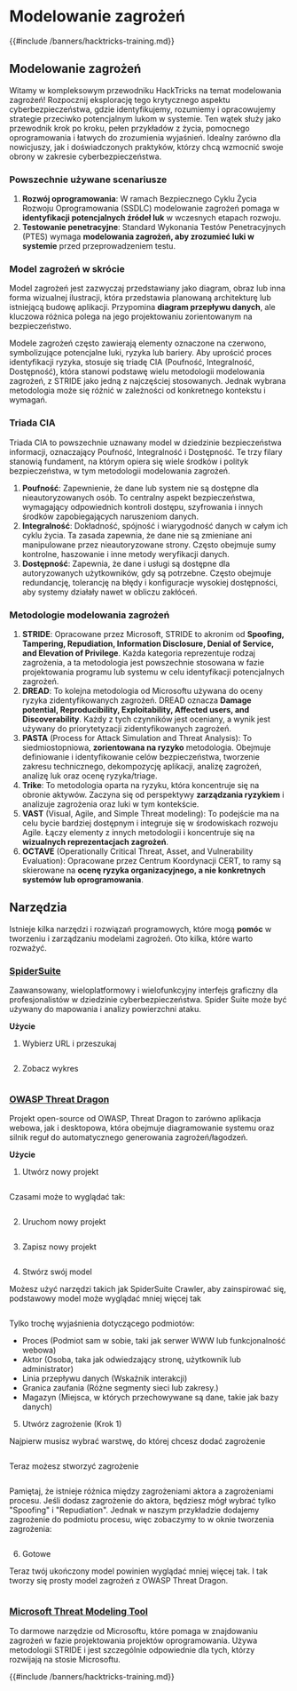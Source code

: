 # Modelowanie zagrożeń

{{#include /banners/hacktricks-training.md}}

## Modelowanie zagrożeń

Witamy w kompleksowym przewodniku HackTricks na temat modelowania zagrożeń! Rozpocznij eksplorację tego krytycznego aspektu cyberbezpieczeństwa, gdzie identyfikujemy, rozumiemy i opracowujemy strategie przeciwko potencjalnym lukom w systemie. Ten wątek służy jako przewodnik krok po kroku, pełen przykładów z życia, pomocnego oprogramowania i łatwych do zrozumienia wyjaśnień. Idealny zarówno dla nowicjuszy, jak i doświadczonych praktyków, którzy chcą wzmocnić swoje obrony w zakresie cyberbezpieczeństwa.

### Powszechnie używane scenariusze

1. **Rozwój oprogramowania**: W ramach Bezpiecznego Cyklu Życia Rozwoju Oprogramowania (SSDLC) modelowanie zagrożeń pomaga w **identyfikacji potencjalnych źródeł luk** w wczesnych etapach rozwoju.
2. **Testowanie penetracyjne**: Standard Wykonania Testów Penetracyjnych (PTES) wymaga **modelowania zagrożeń, aby zrozumieć luki w systemie** przed przeprowadzeniem testu.

### Model zagrożeń w skrócie

Model zagrożeń jest zazwyczaj przedstawiany jako diagram, obraz lub inna forma wizualnej ilustracji, która przedstawia planowaną architekturę lub istniejącą budowę aplikacji. Przypomina **diagram przepływu danych**, ale kluczowa różnica polega na jego projektowaniu zorientowanym na bezpieczeństwo.

Modele zagrożeń często zawierają elementy oznaczone na czerwono, symbolizujące potencjalne luki, ryzyka lub bariery. Aby uprościć proces identyfikacji ryzyka, stosuje się triadę CIA (Poufność, Integralność, Dostępność), która stanowi podstawę wielu metodologii modelowania zagrożeń, z STRIDE jako jedną z najczęściej stosowanych. Jednak wybrana metodologia może się różnić w zależności od konkretnego kontekstu i wymagań.

### Triada CIA

Triada CIA to powszechnie uznawany model w dziedzinie bezpieczeństwa informacji, oznaczający Poufność, Integralność i Dostępność. Te trzy filary stanowią fundament, na którym opiera się wiele środków i polityk bezpieczeństwa, w tym metodologii modelowania zagrożeń.

1. **Poufność**: Zapewnienie, że dane lub system nie są dostępne dla nieautoryzowanych osób. To centralny aspekt bezpieczeństwa, wymagający odpowiednich kontroli dostępu, szyfrowania i innych środków zapobiegających naruszeniom danych.
2. **Integralność**: Dokładność, spójność i wiarygodność danych w całym ich cyklu życia. Ta zasada zapewnia, że dane nie są zmieniane ani manipulowane przez nieautoryzowane strony. Często obejmuje sumy kontrolne, haszowanie i inne metody weryfikacji danych.
3. **Dostępność**: Zapewnia, że dane i usługi są dostępne dla autoryzowanych użytkowników, gdy są potrzebne. Często obejmuje redundancję, tolerancję na błędy i konfiguracje wysokiej dostępności, aby systemy działały nawet w obliczu zakłóceń.

### Metodologie modelowania zagrożeń

1. **STRIDE**: Opracowane przez Microsoft, STRIDE to akronim od **Spoofing, Tampering, Repudiation, Information Disclosure, Denial of Service, and Elevation of Privilege**. Każda kategoria reprezentuje rodzaj zagrożenia, a ta metodologia jest powszechnie stosowana w fazie projektowania programu lub systemu w celu identyfikacji potencjalnych zagrożeń.
2. **DREAD**: To kolejna metodologia od Microsoftu używana do oceny ryzyka zidentyfikowanych zagrożeń. DREAD oznacza **Damage potential, Reproducibility, Exploitability, Affected users, and Discoverability**. Każdy z tych czynników jest oceniany, a wynik jest używany do priorytetyzacji zidentyfikowanych zagrożeń.
3. **PASTA** (Process for Attack Simulation and Threat Analysis): To siedmiostopniowa, **zorientowana na ryzyko** metodologia. Obejmuje definiowanie i identyfikowanie celów bezpieczeństwa, tworzenie zakresu technicznego, dekompozycję aplikacji, analizę zagrożeń, analizę luk oraz ocenę ryzyka/triage.
4. **Trike**: To metodologia oparta na ryzyku, która koncentruje się na obronie aktywów. Zaczyna się od perspektywy **zarządzania ryzykiem** i analizuje zagrożenia oraz luki w tym kontekście.
5. **VAST** (Visual, Agile, and Simple Threat modeling): To podejście ma na celu bycie bardziej dostępnym i integruje się w środowiskach rozwoju Agile. Łączy elementy z innych metodologii i koncentruje się na **wizualnych reprezentacjach zagrożeń**.
6. **OCTAVE** (Operationally Critical Threat, Asset, and Vulnerability Evaluation): Opracowane przez Centrum Koordynacji CERT, to ramy są skierowane na **ocenę ryzyka organizacyjnego, a nie konkretnych systemów lub oprogramowania**.

## Narzędzia

Istnieje kilka narzędzi i rozwiązań programowych, które mogą **pomóc** w tworzeniu i zarządzaniu modelami zagrożeń. Oto kilka, które warto rozważyć.

### [SpiderSuite](https://github.com/3nock/SpiderSuite)

Zaawansowany, wieloplatformowy i wielofunkcyjny interfejs graficzny dla profesjonalistów w dziedzinie cyberbezpieczeństwa. Spider Suite może być używany do mapowania i analizy powierzchni ataku.

**Użycie**

1. Wybierz URL i przeszukaj

<figure><img src="../images/threatmodel_spidersuite_1.png" alt=""><figcaption></figcaption></figure>

2. Zobacz wykres

<figure><img src="../images/threatmodel_spidersuite_2.png" alt=""><figcaption></figcaption></figure>

### [OWASP Threat Dragon](https://github.com/OWASP/threat-dragon/releases)

Projekt open-source od OWASP, Threat Dragon to zarówno aplikacja webowa, jak i desktopowa, która obejmuje diagramowanie systemu oraz silnik reguł do automatycznego generowania zagrożeń/łagodzeń.

**Użycie**

1. Utwórz nowy projekt

<figure><img src="../images/create_new_project_1.jpg" alt=""><figcaption></figcaption></figure>

Czasami może to wyglądać tak:

<figure><img src="../images/1_threatmodel_create_project.jpg" alt=""><figcaption></figcaption></figure>

2. Uruchom nowy projekt

<figure><img src="../images/launch_new_project_2.jpg" alt=""><figcaption></figcaption></figure>

3. Zapisz nowy projekt

<figure><img src="../images/save_new_project.jpg" alt=""><figcaption></figcaption></figure>

4. Stwórz swój model

Możesz użyć narzędzi takich jak SpiderSuite Crawler, aby zainspirować się, podstawowy model może wyglądać mniej więcej tak

<figure><img src="../images/0_basic_threat_model.jpg" alt=""><figcaption></figcaption></figure>

Tylko trochę wyjaśnienia dotyczącego podmiotów:

- Proces (Podmiot sam w sobie, taki jak serwer WWW lub funkcjonalność webowa)
- Aktor (Osoba, taka jak odwiedzający stronę, użytkownik lub administrator)
- Linia przepływu danych (Wskaźnik interakcji)
- Granica zaufania (Różne segmenty sieci lub zakresy.)
- Magazyn (Miejsca, w których przechowywane są dane, takie jak bazy danych)

5. Utwórz zagrożenie (Krok 1)

Najpierw musisz wybrać warstwę, do której chcesz dodać zagrożenie

<figure><img src="../images/3_threatmodel_chose-threat-layer.jpg" alt=""><figcaption></figcaption></figure>

Teraz możesz stworzyć zagrożenie

<figure><img src="../images/4_threatmodel_create-threat.jpg" alt=""><figcaption></figcaption></figure>

Pamiętaj, że istnieje różnica między zagrożeniami aktora a zagrożeniami procesu. Jeśli dodasz zagrożenie do aktora, będziesz mógł wybrać tylko "Spoofing" i "Repudiation". Jednak w naszym przykładzie dodajemy zagrożenie do podmiotu procesu, więc zobaczymy to w oknie tworzenia zagrożenia:

<figure><img src="../images/2_threatmodel_type-option.jpg" alt=""><figcaption></figcaption></figure>

6. Gotowe

Teraz twój ukończony model powinien wyglądać mniej więcej tak. I tak tworzy się prosty model zagrożeń z OWASP Threat Dragon.

<figure><img src="../images/threat_model_finished.jpg" alt=""><figcaption></figcaption></figure>

### [Microsoft Threat Modeling Tool](https://aka.ms/threatmodelingtool)

To darmowe narzędzie od Microsoftu, które pomaga w znajdowaniu zagrożeń w fazie projektowania projektów oprogramowania. Używa metodologii STRIDE i jest szczególnie odpowiednie dla tych, którzy rozwijają na stosie Microsoftu.


{{#include /banners/hacktricks-training.md}}
